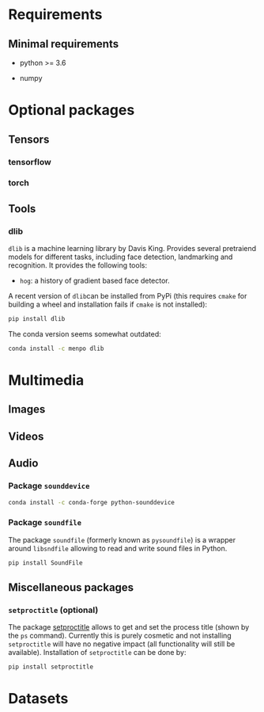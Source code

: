 # Requirements


## Minimal requirements


* python >= 3.6

* numpy


# Optional packages

## Tensors

### tensorflow

### torch


## Tools

### dlib

`dlib` is a machine learning library by Davis King. Provides several
pretraiend models for different tasks, including face detection,
landmarking and recognition. It provides the following tools:
* `hog`: a history of gradient based face detector.

A recent version of `dlib`can be installed from PyPi
(this requires `cmake` for building a wheel and 
installation fails if `cmake` is not installed):
```sh
pip install dlib
```


The conda version seems somewhat outdated:
```sh
conda install -c menpo dlib
```


# Multimedia

## Images

## Videos

## Audio

### Package `sounddevice`

```sh
conda install -c conda-forge python-sounddevice
```

### Package `soundfile`

The package `soundfile` (formerly known as `pysoundfile`) is a wrapper
around `libsndfile` allowing to read and write sound files in Python.

```sh
pip install SoundFile
```


## Miscellaneous packages

### `setproctitle` (optional)

The package [setproctitle](https://github.com/dvarrazzo/py-setproctitle)
allows to get and set the process title (shown by the `ps` command).
Currently this is purely cosmetic and not installing `setproctitle`
will have no negative impact (all functionality will still be available).
Installation of `setproctitle` can be done by:

```sh
pip install setproctitle
```


# Datasets


